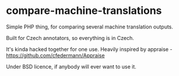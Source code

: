 compare-machine-translations
============================

Simple PHP thing, for comparing several machine translation outputs.

Built for Czech annotators, so everything is in Czech.

It's kinda hacked together for one use. Heavily inspired by appraise - https://github.com/cfedermann/Appraise



Under BSD licence, if anybody will ever want to use it.
